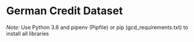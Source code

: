 # German Credit Dataset


*Note:* Use Python 3.6 and pipenv (Pipfile) or pip (gcd_requirements.txt) to install all libraries
